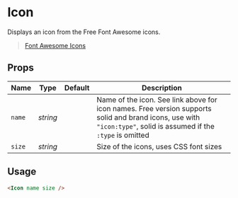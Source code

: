 # Icon

Displays an icon from the Free Font Awesome icons.
> [Font Awesome Icons](https://fontawesome.com/search?m=free)

## Props
| Name | Type | Default | Description |
| --- | --- | --- | --- |
| `name` | _string_ | | Name of the icon. See link above for icon names. Free version supports solid and brand icons, use with `"icon:type"`, solid is assumed if the `:type` is omitted
| `size` | _string_ | | Size of the icons, uses CSS font sizes

## Usage
```html
<Icon name size />
```
